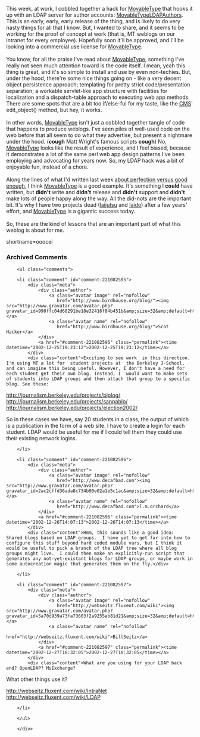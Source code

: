 This week, at work, I cobbled together a hack for <a href="http://www.decafbad.com/twiki/bin/view/Main/MovableType">MovableType</a> that hooks it up with an LDAP server for author accounts: <a href="http://www.decafbad.com/twiki/bin/view/Main/MovableTypeLDAPAuthors">MovableTypeLDAPAuthors</a>.  This is an early, early, early release of the thing, and is likely to do very nasty things for all that I know.  But, I wanted to share, and it seems to be working for the proof of concept at work (that is, MT weblogs on our intranet for every employee).  Hopefully soon it'll be approved, and I'll be looking into a commercial use license for <a href="http://www.decafbad.com/twiki/bin/view/Main/MovableType">MovableType</a>.
<br /><br />
You know, for all the praise I've read about <a href="http://www.decafbad.com/twiki/bin/view/Main/MovableType">MovableType</a>, something I've really not seen much attention toward is the code itself.  I mean, yeah this thing is great, and it's so simple to install and use by even non-techies.  But, under the hood, there're some nice things going on - like a very decent object persistence approach; templating for pretty strict code/presentation separation; a workable servlet-like app structure with facilities for localization and a dispatch-table approach to executing web app methods.  There are some spots that are a bit too if/else-ful for my taste, like the <a href="http://www.decafbad.com/twiki/bin/view/Main/CMS">CMS</a>' edit_object() method, but hey, it works.
<br /><br />
In other words, <a href="http://www.decafbad.com/twiki/bin/view/Main/MovableType">MovableType</a> isn't just a cobbled together tangle of code that happens to produce weblogs.  I've seen piles of well-used code on the web before that all seem to do what they advertise, but present a nightmare under the hood.  (<strong>cough</strong> Matt Wright's famous scripts <strong>cough</strong>)  No, <a href="http://www.decafbad.com/twiki/bin/view/Main/MovableType">MovableType</a> looks like the result of experience, and I feel biased, because it demonstrates a lot of the same perl web app design patterns I've been employing and advocating for years now.  So, my LDAP hack was a bit of enjoyable fun, instead of a chore.
<br /><br />
Along the lines of what I'd written last week <a href="http://www.decafbad.com/news_archives/000354.phtml">about perfection versus good enough</a>, I think <a href="http://www.decafbad.com/twiki/bin/view/Main/MovableType">MovableType</a> is a good example.  It's something I <strong>could</strong> have written, but <strong>didn't</strong> write and <strong>didn't</strong> release and <strong>didn't</strong> support and <strong>didn't</strong> make lots of people happy along the way.  All the did-nots are the important bit.  It's why I have two projects dead (<a href="http://sourceforge.net/projects/iaijutsu" target="_top">Iaijutsu</a> and <a href="http://sourceforge.net/projects/iaido" target="_top">Iaido</a>) after a few years' effort, and <a href="http://www.decafbad.com/twiki/bin/view/Main/MovableType">MovableType</a> is a gigantic success today.
<br /><br />
So, these are the kind of lessons that  are an important part of what this weblog is about for me.
<!--more-->
shortname=ooocei

<div id="comments" class="comments archived-comments">
            <h3>Archived Comments</h3>
            
        <ul class="comments">
            
        <li class="comment" id="comment-221082595">
            <div class="meta">
                <div class="author">
                    <a class="avatar image" rel="nofollow" 
                       href="http://www.birdhouse.org/blog/"><img src="http://www.gravatar.com/avatar.php?gravatar_id=990ffc04d68291be18e32416f84b451b&amp;size=32&amp;default=http://mediacdn.disqus.com/1320279820/images/noavatar32.png"/></a>
                    <a class="avatar name" rel="nofollow" 
                       href="http://www.birdhouse.org/blog/">Scot Hacker</a>
                </div>
                <a href="#comment-221082595" class="permalink"><time datetime="2002-12-25T19:23:12">2002-12-25T19:23:12</time></a>
            </div>
            <div class="content">Exciting to see work  in this direction. I'm using MT a lot for  student projects at  the Berkeley J-School, and can imagine this being useful. However, I don't have a need for each student get their own blog. Instead, I  would want to make sets of students into LDAP groups and then attach that group to a specific blog. See these:

http://journalism.berkeley.edu/projects/biplog/
http://journalism.berkeley.edu/projects/sanpablo/
http://journalism.berkeley.edu/projects/election2002/

So in these cases we have, say 20 students in a class, the output of which is a publication in the form of a web site. I  have to create a login for each student. LDAP would be useful for me if I could tell them they could use their  existing network logins.</div>
            
        </li>
    
        <li class="comment" id="comment-221082596">
            <div class="meta">
                <div class="author">
                    <a class="avatar image" rel="nofollow" 
                       href="http://www.decafbad.com"><img src="http://www.gravatar.com/avatar.php?gravatar_id=2ac2cffd36ada8c734b90e02a1e5c1ac&amp;size=32&amp;default=http://mediacdn.disqus.com/1320279820/images/noavatar32.png"/></a>
                    <a class="avatar name" rel="nofollow" 
                       href="http://www.decafbad.com">l.m.orchard</a>
                </div>
                <a href="#comment-221082596" class="permalink"><time datetime="2002-12-26T14:07:13">2002-12-26T14:07:13</time></a>
            </div>
            <div class="content">Hmm, this sounds like a good idea:  Shared blogs based on LDAP groups.  I have yet to get far into how to configure this stuff beyond hard coded module vars, but I think it would be useful to pick a branch of the LDAP tree where all blog groups might live.  I could then make an explicitly-run script that generates any not-yet-existant blogs for LDAP groups, or maybe work in some autocreation magic that generates them on the fly.</div>
            
        </li>
    
        <li class="comment" id="comment-221082597">
            <div class="meta">
                <div class="author">
                    <a class="avatar image" rel="nofollow" 
                       href="http://webseitz.fluxent.com/wiki"><img src="http://www.gravatar.com/avatar.php?gravatar_id=5a70d939a73fa73603f2a9255ab81d21&amp;size=32&amp;default=http://mediacdn.disqus.com/1320279820/images/noavatar32.png"/></a>
                    <a class="avatar name" rel="nofollow" 
                       href="http://webseitz.fluxent.com/wiki">BillSeitz</a>
                </div>
                <a href="#comment-221082597" class="permalink"><time datetime="2002-12-27T18:32:05">2002-12-27T18:32:05</time></a>
            </div>
            <div class="content">What are you using for your LDAP back end? OpenLDAP? MsExchange?

What other things use it?

http://webseitz.fluxent.com/wiki/IntraNet
http://webseitz.fluxent.com/wiki/LDAP</div>
            
        </li>
    
        </ul>
    
        </div>
    
